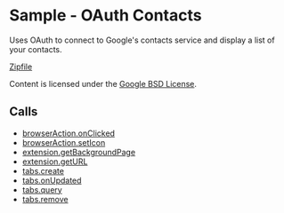 
Sample - OAuth Contacts
=======

Uses OAuth to connect to Google's contacts service and display a list of your contacts.

[Zipfile](http://developer.chrome.com/extensions/examples/extensions/oauth_contacts.zip)

Content is licensed under the [Google BSD License](http://code.google.com/google_bsd_license.html).

Calls
-----

* [browserAction.onClicked](http://developer.chrome.com/extensions/browserAction.html#event-onClicked)
* [browserAction.setIcon](http://developer.chrome.com/extensions/browserAction.html#method-setIcon)
* [extension.getBackgroundPage](http://developer.chrome.com/extensions/extension.html#method-getBackgroundPage)
* [extension.getURL](http://developer.chrome.com/extensions/extension.html#method-getURL)
* [tabs.create](http://developer.chrome.com/extensions/tabs.html#method-create)
* [tabs.onUpdated](http://developer.chrome.com/extensions/tabs.html#event-onUpdated)
* [tabs.query](http://developer.chrome.com/extensions/tabs.html#method-query)
* [tabs.remove](http://developer.chrome.com/extensions/tabs.html#method-remove)